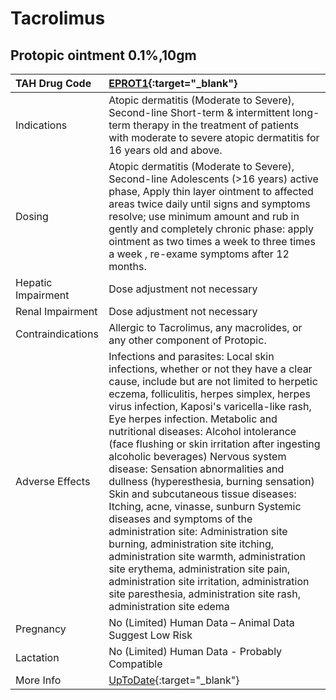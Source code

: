 # Tacrolimus

## Protopic ointment 0.1%,10gm

| TAH Drug Code      | [EPROT1](https://www.tahsda.org.tw/drugs/hissearch.php?drug_code=EPROT1){:target="_blank"}                                                                                                                                                                                                                                                                                                                                                                                                                                                                                                                                                                                                                                                                                                                                                                                             |
|:-------------------|:---------------------------------------------------------------------------------------------------------------------------------------------------------------------------------------------------------------------------------------------------------------------------------------------------------------------------------------------------------------------------------------------------------------------------------------------------------------------------------------------------------------------------------------------------------------------------------------------------------------------------------------------------------------------------------------------------------------------------------------------------------------------------------------------------------------------------------------------------------------------------------------|
| Indications        | Atopic dermatitis (Moderate to Severe), Second-line Short-term & intermittent long-term therapy in the treatment of patients with moderate to severe atopic dermatitis for 16 years old and above.                                                                                                                                                                                                                                                                                                                                                                                                                                                                                                                                                                                                                                                                                     |
| Dosing             | Atopic dermatitis (Moderate to Severe), Second-line Adolescents (>16 years) active phase, Apply thin layer ointment to affected areas twice daily until signs and symptoms resolve; use minimum amount and rub in gently and completely chronic phase: apply ointment as two times a week to three times a week , re-exame symptoms after 12 months.                                                                                                                                                                                                                                                                                                                                                                                                                                                                                                                                   |
| Hepatic Impairment | Dose adjustment not necessary                                                                                                                                                                                                                                                                                                                                                                                                                                                                                                                                                                                                                                                                                                                                                                                                                                                          |
| Renal Impairment   | Dose adjustment not necessary                                                                                                                                                                                                                                                                                                                                                                                                                                                                                                                                                                                                                                                                                                                                                                                                                                                          |
| Contraindications  | Allergic to Tacrolimus, any macrolides, or any other component of Protopic.                                                                                                                                                                                                                                                                                                                                                                                                                                                                                                                                                                                                                                                                                                                                                                                                            |
| Adverse Effects    | Infections and parasites: Local skin infections, whether or not they have a clear cause, include but are not limited to herpetic eczema, folliculitis, herpes simplex, herpes virus infection, Kaposi's varicella-like rash, Eye herpes infection. Metabolic and nutritional diseases: Alcohol intolerance (face flushing or skin irritation after ingesting alcoholic beverages) Nervous system disease: Sensation abnormalities and dullness (hyperesthesia, burning sensation) Skin and subcutaneous tissue diseases: Itching, acne, vinasse, sunburn Systemic diseases and symptoms of the administration site: Administration site burning, administration site itching, administration site warmth, administration site erythema, administration site pain, administration site irritation, administration site paresthesia, administration site rash, administration site edema |
| Pregnancy          | No (Limited) Human Data – Animal Data Suggest Low Risk                                                                                                                                                                                                                                                                                                                                                                                                                                                                                                                                                                                                                                                                                                                                                                                                                                 |
| Lactation          | No (Limited) Human Data - Probably Compatible                                                                                                                                                                                                                                                                                                                                                                                                                                                                                                                                                                                                                                                                                                                                                                                                                                          |
| More Info          | [UpToDate](https://www.uptodate.com/contents/tacrolimus-drug-information){:target="_blank"}                                                                                                                                                                                                                                                                                                                                                                                                                                                                                                                                                                                                                                                                                                                                                                                            |

